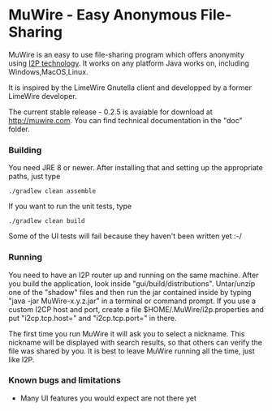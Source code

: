# MuWire - Easy Anonymous File-Sharing

MuWire is an easy to use file-sharing program which offers anonymity using [I2P technology](http://geti2p.net).  It works on any platform Java works on, including Windows,MacOS,Linux.

It is inspired by the LimeWire Gnutella client and developped by a former LimeWire developer.

The current stable release - 0.2.5 is avaiable for download at http://muwire.com.  You can find technical documentation in the "doc" folder.

### Building

You need JRE 8 or newer.  After installing that and setting up the appropriate paths, just type

```
./gradlew clean assemble 
```

If you want to run the unit tests, type
```
./gradlew clean build
```

Some of the UI tests will fail because they haven't been written yet :-/

### Running

You need to have an I2P router up and running on the same machine.  After you build the application, look inside "gui/build/distributions".  Untar/unzip one of the "shadow" files and then run the jar contained inside by typing "java -jar MuWire-x.y.z.jar" in a terminal or command prompt.  If you use a custom I2CP host and port, create a file $HOME/.MuWire/i2p.properties and put "i2cp.tcp.host=<host>" and "i2cp.tcp.port=<port>" in there.

The first time you run MuWire it will ask you to select a nickname.  This nickname will be displayed with search results, so that others can verify the file was shared by you.  It is best to leave MuWire running all the time, just like I2P.


### Known bugs and limitations

* Many UI features you would expect are not there yet
